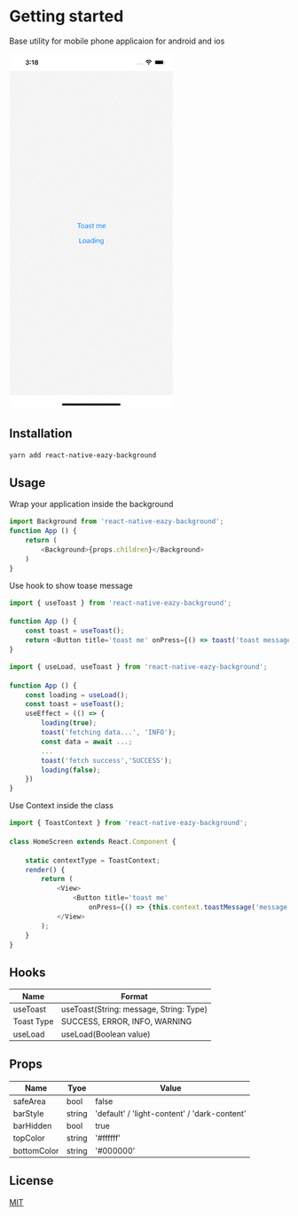 # Getting started

Base utility for mobile phone applicaion for android and ios

![](https://github.com/GarfieldFan/react-native-eazy-background/blob/main/demo.gif?raw=true)



## Installation

```bash
yarn add react-native-eazy-background
```

## Usage

Wrap your application inside the background
```js
import Background from 'react-native-eazy-background';
function App () {
    return (
        <Background>{props.children}</Background>
    )
}
```

Use hook to show toase message
```js
import { useToast } from 'react-native-eazy-background';

function App () {
    const toast = useToast();
    return <Button title='toast me' onPress={() => toast('toast message') />
}
```

```js
import { useLoad, useToast } from 'react-native-eazy-background';

function App () {
    const loading = useLoad();
    const toast = useToast();
    useEffect = (() => {
        loading(true);
        toast('fetching data...', 'INFO');
        const data = await ...;
        ...
        toast('fetch success','SUCCESS');
        loading(false);
    })
}
```

Use Context inside the class
```js
import { ToastContext } from 'react-native-eazy-background';

class HomeScreen extends React.Component {

    static contextType = ToastContext;
    render() {
        return (
            <View>
                <Button title='toast me' 
                    onPress={() => {this.context.toastMessage('message', 'INFO')}}/>
            </View>
        );
    }
}
```


## Hooks

| Name        | Format                                      |
| ----------- | ------------------------------------------- |
| useToast    | useToast(String: message, String: Type)     |
| Toast Type  | SUCCESS, ERROR, INFO, WARNING               |
| useLoad     | useLoad(Boolean value)                      |



## Props 

| Name             | Tyoe      | Value                                             |
| ---------------- | --------- | ------------------------------------------------- |
| safeArea         | bool      | false                                             |
| barStyle         | string    | 'default' / 'light-content' / 'dark-content'      |
| barHidden        | bool      | true                                              |
| topColor         | string    | '#ffffff'                                         |
| bottomColor      | string    | '#000000'                                         |



## License
[MIT](https://choosealicense.com/licenses/mit/)